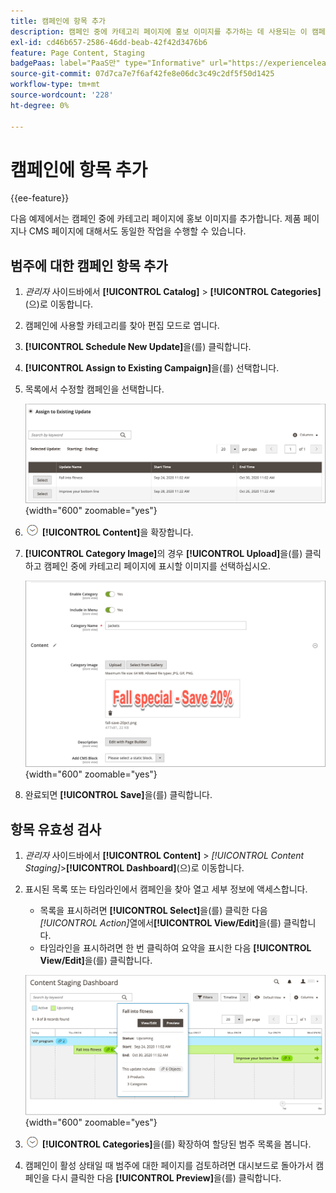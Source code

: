 ```yaml
---
title: 캠페인에 항목 추가
description: 캠페인 중에 카테고리 페이지에 홍보 이미지를 추가하는 데 사용되는 이 캠페인 예제를 검토하십시오.
exl-id: cd46b657-2586-46dd-beab-42f42d3476b6
feature: Page Content, Staging
badgePaas: label="PaaS만" type="Informative" url="https://experienceleague.adobe.com/ko/docs/commerce/user-guides/product-solutions" tooltip="Adobe Commerce 온 클라우드 프로젝트(Adobe 관리 PaaS 인프라) 및 온프레미스 프로젝트에만 적용됩니다."
source-git-commit: 07d7ca7e7f6af42fe8e06dc3c49c2df5f50d1425
workflow-type: tm+mt
source-wordcount: '228'
ht-degree: 0%

---
```


# 캠페인에 항목 추가

{{ee-feature}}

다음 예제에서는 캠페인 중에 카테고리 페이지에 홍보 이미지를 추가합니다. 제품 페이지나 CMS 페이지에 대해서도 동일한 작업을 수행할 수 있습니다.

## 범주에 대한 캠페인 항목 추가

1. _관리자_ 사이드바에서 **[!UICONTROL Catalog]** > **[!UICONTROL Categories]**(으)로 이동합니다.

1. 캠페인에 사용할 카테고리를 찾아 편집 모드로 엽니다.

1. **[!UICONTROL Schedule New Update]**&#x200B;을(를) 클릭합니다.

1. **[!UICONTROL Assign to Existing Campaign]**&#x200B;을(를) 선택합니다.

1. 목록에서 수정할 캠페인을 선택합니다.

   ![기존 캠페인에 할당](./assets/content-staging-assign-to-existing-campaign.png){width="600" zoomable="yes"}

1. ![확장 선택기](../assets/icon-display-expand.png) **[!UICONTROL Content]**&#x200B;을 확장합니다.

1. **[!UICONTROL Category Image]**&#x200B;의 경우 **[!UICONTROL Upload]**&#x200B;을(를) 클릭하고 캠페인 중에 카테고리 페이지에 표시할 이미지를 선택하십시오.

   ![범주 이미지 추가](./assets/content-staging-existing-category-image.png){width="600" zoomable="yes"}

1. 완료되면 **[!UICONTROL Save]**&#x200B;을(를) 클릭합니다.

## 항목 유효성 검사

1. _관리자_ 사이드바에서 **[!UICONTROL Content]** > _[!UICONTROL Content Staging]_>**[!UICONTROL Dashboard]**(으)로 이동합니다.

1. 표시된 목록 또는 타임라인에서 캠페인을 찾아 열고 세부 정보에 액세스합니다.

   - 목록을 표시하려면 **[!UICONTROL Select]**&#x200B;을(를) 클릭한 다음 _[!UICONTROL Action]_&#x200B;열에서&#x200B;**[!UICONTROL View/Edit]**&#x200B;을(를) 클릭합니다.
   - 타임라인을 표시하려면 한 번 클릭하여 요약을 표시한 다음 **[!UICONTROL View/Edit]**&#x200B;을(를) 클릭합니다.

   ![캠페인 세부 정보](./assets/content-staging-dashboard-summary.png){width="600" zoomable="yes"}

1. ![확장 선택기](../assets/icon-display-expand.png) **[!UICONTROL Categories]**&#x200B;을(를) 확장하여 할당된 범주 목록을 봅니다.

1. 캠페인이 활성 상태일 때 범주에 대한 페이지를 검토하려면 대시보드로 돌아가서 캠페인을 다시 클릭한 다음 **[!UICONTROL Preview]**&#x200B;을(를) 클릭합니다.
